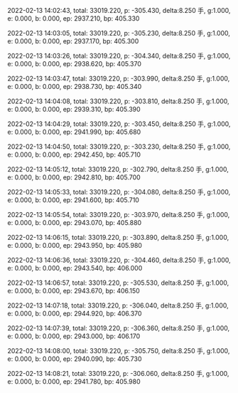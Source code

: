 2022-02-13 14:02:43, total: 33019.220, p: -305.430, delta:8.250 手, g:1.000, e: 0.000, b: 0.000, ep: 2937.210, bp: 405.330

2022-02-13 14:03:05, total: 33019.220, p: -305.230, delta:8.250 手, g:1.000, e: 0.000, b: 0.000, ep: 2937.170, bp: 405.300

2022-02-13 14:03:26, total: 33019.220, p: -304.340, delta:8.250 手, g:1.000, e: 0.000, b: 0.000, ep: 2938.620, bp: 405.370

2022-02-13 14:03:47, total: 33019.220, p: -303.990, delta:8.250 手, g:1.000, e: 0.000, b: 0.000, ep: 2938.730, bp: 405.340

2022-02-13 14:04:08, total: 33019.220, p: -303.810, delta:8.250 手, g:1.000, e: 0.000, b: 0.000, ep: 2939.310, bp: 405.390

2022-02-13 14:04:29, total: 33019.220, p: -303.450, delta:8.250 手, g:1.000, e: 0.000, b: 0.000, ep: 2941.990, bp: 405.680

2022-02-13 14:04:50, total: 33019.220, p: -303.230, delta:8.250 手, g:1.000, e: 0.000, b: 0.000, ep: 2942.450, bp: 405.710

2022-02-13 14:05:12, total: 33019.220, p: -302.790, delta:8.250 手, g:1.000, e: 0.000, b: 0.000, ep: 2942.810, bp: 405.700

2022-02-13 14:05:33, total: 33019.220, p: -304.080, delta:8.250 手, g:1.000, e: 0.000, b: 0.000, ep: 2941.600, bp: 405.710

2022-02-13 14:05:54, total: 33019.220, p: -303.970, delta:8.250 手, g:1.000, e: 0.000, b: 0.000, ep: 2943.070, bp: 405.880

2022-02-13 14:06:15, total: 33019.220, p: -303.890, delta:8.250 手, g:1.000, e: 0.000, b: 0.000, ep: 2943.950, bp: 405.980

2022-02-13 14:06:36, total: 33019.220, p: -304.460, delta:8.250 手, g:1.000, e: 0.000, b: 0.000, ep: 2943.540, bp: 406.000

2022-02-13 14:06:57, total: 33019.220, p: -305.530, delta:8.250 手, g:1.000, e: 0.000, b: 0.000, ep: 2943.670, bp: 406.150

2022-02-13 14:07:18, total: 33019.220, p: -306.040, delta:8.250 手, g:1.000, e: 0.000, b: 0.000, ep: 2944.920, bp: 406.370

2022-02-13 14:07:39, total: 33019.220, p: -306.360, delta:8.250 手, g:1.000, e: 0.000, b: 0.000, ep: 2943.000, bp: 406.170

2022-02-13 14:08:00, total: 33019.220, p: -305.750, delta:8.250 手, g:1.000, e: 0.000, b: 0.000, ep: 2940.090, bp: 405.730

2022-02-13 14:08:21, total: 33019.220, p: -306.060, delta:8.250 手, g:1.000, e: 0.000, b: 0.000, ep: 2941.780, bp: 405.980